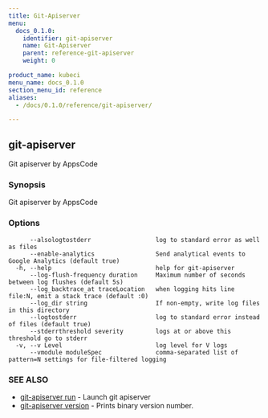 ```yaml
---
title: Git-Apiserver
menu:
  docs_0.1.0:
    identifier: git-apiserver
    name: Git-Apiserver
    parent: reference-git-apiserver
    weight: 0

product_name: kubeci
menu_name: docs_0.1.0
section_menu_id: reference
aliases:
  - /docs/0.1.0/reference/git-apiserver/

---
```

## git-apiserver

Git apiserver by AppsCode

### Synopsis

Git apiserver by AppsCode

### Options

```
      --alsologtostderr                  log to standard error as well as files
      --enable-analytics                 Send analytical events to Google Analytics (default true)
  -h, --help                             help for git-apiserver
      --log-flush-frequency duration     Maximum number of seconds between log flushes (default 5s)
      --log_backtrace_at traceLocation   when logging hits line file:N, emit a stack trace (default :0)
      --log_dir string                   If non-empty, write log files in this directory
      --logtostderr                      log to standard error instead of files (default true)
      --stderrthreshold severity         logs at or above this threshold go to stderr
  -v, --v Level                          log level for V logs
      --vmodule moduleSpec               comma-separated list of pattern=N settings for file-filtered logging
```

### SEE ALSO

* [git-apiserver run](/docs/reference/git-apiserver/git-apiserver_run.md)	 - Launch git apiserver
* [git-apiserver version](/docs/reference/git-apiserver/git-apiserver_version.md)	 - Prints binary version number.

